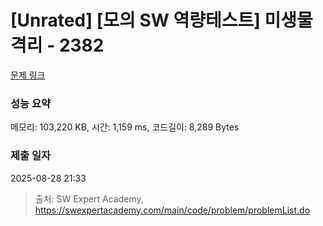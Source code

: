# [Unrated] [모의 SW 역량테스트] 미생물 격리 - 2382 

[문제 링크](https://swexpertacademy.com/main/code/problem/problemDetail.do?contestProbId=AV597vbqAH0DFAVl) 

### 성능 요약

메모리: 103,220 KB, 시간: 1,159 ms, 코드길이: 8,289 Bytes

### 제출 일자

2025-08-28 21:33



> 출처: SW Expert Academy, https://swexpertacademy.com/main/code/problem/problemList.do